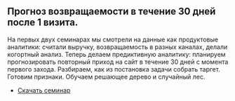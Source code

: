 ## Прогноз возвращаемости в течение 30 дней после 1 визита. 

На первых двух семинарах мы смотрели на данные как продуктовые аналитики: считали выручку, возвращаемость в разных каналах, делали когортный анализ.
Теперь делаем предиктивную аналитику: планируем прогнозировать повторный приход на сайт в течение 30 дней с момента первого захода. Разбираем, как из постановка задачи собрать таргет. Готовим признаки. Обучаем решающее дерево и случайный лес.

* [Скачать семинар](https://minhaskamal.github.io/DownGit/#/home?url=https://github.com/FUlyankin/ML_for_marketing/tree/master/sem03)
